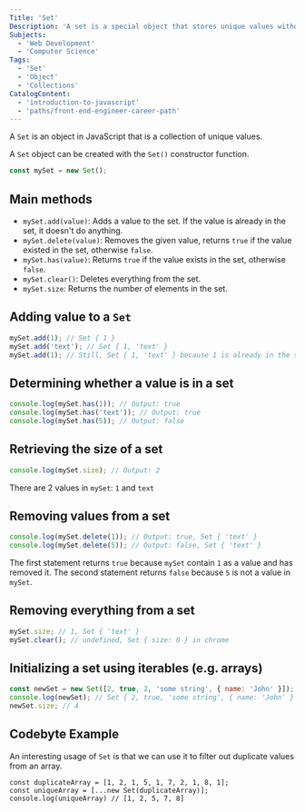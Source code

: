 ```yaml
---
Title: 'Set'
Description: 'A set is a special object that stores unique values without a key.'
Subjects:
  - 'Web Development'
  - 'Computer Science'
Tags:
  - 'Set'
  - 'Object'
  - 'Collections'
CatalogContent:
  - 'introduction-to-javascript'
  - 'paths/front-end-engineer-career-path'
---
```


A `Set` is an object in JavaScript that is a collection of unique values.

A `Set` object can be created with the `Set()` constructor function.

```js
const mySet = new Set();
```

## Main methods

- `mySet.add(value)`: Adds a value to the set. If the value is already in the set, it doesn't do anything.
- `mySet.delete(value)`: Removes the given value, returns `true` if the value existed in the set, otherwise `false`.
- `mySet.has(value)`: Returns `true` if the value exists in the set, otherwise `false`.
- `mySet.clear()`: Deletes everything from the set.
- `mySet.size`: Returns the number of elements in the set.

## Adding value to a `Set`

```js
mySet.add(1); // Set { 1 }
mySet.add('text'); // Set { 1, 'text' }
mySet.add(1); // Still, Set { 1, 'text' } because 1 is already in the set
```

## Determining whether a value is in a set

```js
console.log(mySet.has(1)); // Output: true
console.log(mySet.has('text')); // Output: true
console.log(mySet.has(5)); // Output: false
```

## Retrieving the size of a set

```js
console.log(mySet.size); // Output: 2
```

There are 2 values in `mySet`: `1` and `text`

## Removing values from a set

```js
console.log(mySet.delete(1)); // Output: true, Set { 'text' }
console.log(mySet.delete(5)); // Output: false, Set { 'text' }
```

The first statement returns `true` because `mySet` contain `1` as a value and has removed it.
The second statement returns `false` because `5` is not a value in `mySet`.

## Removing everything from a set

```js
mySet.size; // 1, Set { 'text' }
mySet.clear(); // undefined, Set { size: 0 } in chrome
```

## Initializing a set using iterables (e.g. arrays)

```js
const newSet = new Set([2, true, 2, 'some string', { name: 'John' }]);
console.log(newSet); // Set { 2, true, 'some string', { name: 'John' } }
newSet.size; // 4
```

## Codebyte Example

An interesting usage of `Set` is that we can use it to filter out duplicate values from an array.

```codebyte/js
const duplicateArray = [1, 2, 1, 5, 1, 7, 2, 1, 8, 1];
const uniqueArray = [...new Set(duplicateArray)];
console.log(uniqueArray) // [1, 2, 5, 7, 8]
```
